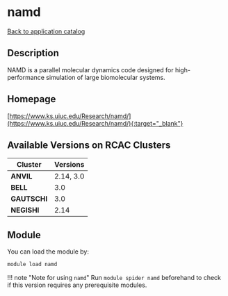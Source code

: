 # namd

[Back to application catalog](../app_catalog.md)

## Description

NAMD is a parallel molecular dynamics code designed for high-performance simulation of large biomolecular systems.

## Homepage

[https://www.ks.uiuc.edu/Research/namd/](https://www.ks.uiuc.edu/Research/namd/){:target="_blank"}

## Available Versions on RCAC Clusters

|Cluster|Versions|
|---|---|
**ANVIL**|2.14, 3.0
**BELL**|3.0
**GAUTSCHI**|3.0
**NEGISHI**|2.14

## Module

You can load the module by:

```bash
module load namd
```

!!! note "Note for using `namd`"
    Run `module spider namd` beforehand to check if this version requires any prerequisite modules.
